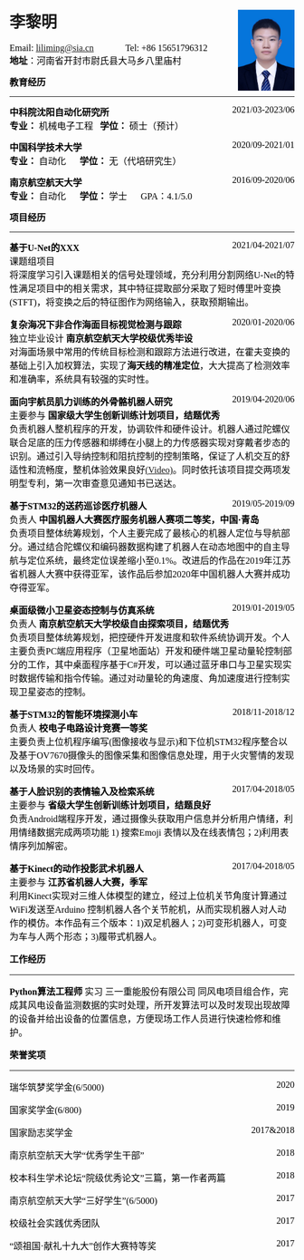 # 李黎明 <img src='./myPicture.jpg' style='float:right;width:100px;height:300'>
<font face="Times New Roman" size=3 color=#000000> Email: [liliming@sia.cn](https://blog.csdn.net/quintind/article/details/79370427) &nbsp;&nbsp;&nbsp;&nbsp;&nbsp;&nbsp;&nbsp;&nbsp;&nbsp;&nbsp;&nbsp;&nbsp; Tel:  +86 15651796312 </font> </br> <font face="宋体" size=3 color=#000000 >**地址**：河南省开封市尉氏县大马乡八里庙村</font>

<font face="宋体" size=3 color=#000000 > **教育经历** </font>
***
<font face="宋体" size=3 color=#000000 >**中科院沈阳自动化研究所**</font> <font face="Times New Roman" size=3 color=#000000 style="float: right"> 2021/03-2023/06 </font></br><font face="宋体" size=3 color=#000000 >**专业：** 机械电子工程 &nbsp; **学位：** 硕士（预计） </font>

<font face="宋体" size=3 color=#000000 >**中国科学技术大学**</font> <font face="Times New Roman" size=3 color=#000000 style="float: right"> 2020/09-2021/01 </font></br><font face="宋体" size=3 color=#000000 >**专业：** 自动化 &nbsp;&nbsp;&nbsp;&nbsp; **学位：** 无（代培研究生） </font>

<font face="宋体" size=3 color=#000000 >**南京航空航天大学**</font> <font face="Times New Roman" size=3 color=#000000 style="float: right"> 2016/09-2020/06 </font></br><font face="宋体" size=3 color=#000000 >**专业：** 自动化 &nbsp;&nbsp;&nbsp;&nbsp; **学位：** 学士 &nbsp;&nbsp;&nbsp;&nbsp;</font> <font face="Times New Roman" size=3 color=#000000 > GPA：4.1/5.0 </font></br>

<font face="宋体" size=3 color=#000000 > **项目经历** </font>
***
<font face="宋体" size=3 color=#000000 >**基于<font face="Times New Roman" size=3 color=#000000 >U-Net</font>的<font face="Times New Roman" size=3 color=#000000 >XXX</font>**</font> <font face="Times New Roman" size=3 color=#000000 style="float: right"> 2021/04-2021/07 </font></br><font face="宋体" size=3 color=#000000 >课题组项目 </font></br><font face="宋体" size=3 color=#000000 >将深度学习引入课题相关的信号处理领域，充分利用分割网络<font face="Times New Roman" size=3 color=#000000 >U-Net</font>的特性满足项目中的相关需求，其中特征提取部分采取了短时傅里叶变换<font face="Times New Roman" size=3 color=#000000 >(STFT)</font>，将变换之后的特征图作为网络输入，获取预期输出。

<font face="宋体" size=3 color=#000000 >**复杂海况下非合作海面目标视觉检测与跟踪**</font> <font face="Times New Roman" size=3 color=#000000 style="float: right"> 2020/01-2020/06 </font></br><font face="宋体" size=3 color=#000000 >独立毕业设计 **南京航空航天大学校级优秀毕设** </font></br><font face="宋体" size=3 color=#000000 >对海面场景中常用的传统目标检测和跟踪方法进行改进，在霍夫变换的基础上引入加权算法，实现了**海天线的精准定位**，大大提高了检测效率和准确率，系统具有较强的实时性。

<font face="宋体" size=3 color=#000000 >**面向宇航员肌力训练的外骨骼机器人研究**</font> <font face="Times New Roman" size=3 color=#000000 style="float: right"> 2019/04-2020/06 </font></br><font face="宋体" size=3 color=#000000 >主要参与 **国家级大学生创新训练计划项目，结题优秀** </font></br><font face="宋体" size=3 color=#000000>负责机器人整机程序的开发，协调软件和硬件设计。机器人通过陀螺仪联合足底的压力传感器和绑缚在小腿上的力传感器实现对穿戴者步态的识别。通过引入导纳控制和阻抗控制的控制策略，保证了人机交互的舒适性和流畅度，整机体验效果良好[<font face="Times New Roman" size=3 >(Video)</font>](https://www.bilibili.com/video/BV19C4y187NT?spm_id_from=333.999.0.0)。同时依托该项目提交两项发明型专利，第一次审查意见通知书已送达。

<font face="宋体" size=3 color=#000000 >**基于<font face="Times New Roman" size=3 color=#000000 >STM32</font>的送药巡诊医疗机器人**</font> <font face="Times New Roman" size=3 color=#000000 style="float: right"> 2019/05-2019/09 </font></br><font face="宋体" size=3 color=#000000 >负责人 **中国机器人大赛医疗服务机器人赛项二等奖，中国·青岛** </font></br><font face="宋体" size=3 color=#000000>负责项目整体统筹规划，个人主要完成了最核心的机器人定位与导航部分。通过结合陀螺仪和编码器数据构建了机器人在动态地图中的自主导航与定位系统，最终定位误差缩小至<font face="Times New Roman" size=3 color=#000000 >0.1%</font>。改进后的作品在<font face="Times New Roman" size=3 color=#000000 >2019</font>年江苏省机器人大赛中获得亚军，该作品后参加<font face="Times New Roman" size=3 color=#000000 >2020</font>年中国机器人大赛并成功夺得亚军。

<font face="宋体" size=3 color=#000000 >**桌面级微小卫星姿态控制与仿真系统**</font> <font face="Times New Roman" size=3 color=#000000 style="float: right"> 2019/01-2019/05 </font></br><font face="宋体" size=3 color=#000000 >负责人 **南京航空航天大学校级自由探索项目，结题优秀** </font></br><font face="宋体" size=3 color=#000000>负责项目整体统筹规划，把控硬件开发进度和软件系统协调开发。个人主要负责<font face="Times New Roman" size=3 color=#000000 >PC</font>端应用程序（卫星地面站）开发和硬件端卫星动量轮控制部分的工作，其中桌面程序基于<font face="Times New Roman" size=3 color=#000000 >C#</font>开发，可以通过蓝牙串口与卫星实现实时数据传输和指令传输。通过对动量轮的角速度、角加速度进行控制实现卫星姿态的控制。

<font face="宋体" size=3 color=#000000 >**基于<font face="Times New Roman" size=3 color=#000000 >STM32</font>的智能环境探测小车**</font> <font face="Times New Roman" size=3 color=#000000 style="float: right"> 2018/11-2018/12 </font></br><font face="宋体" size=3 color=#000000 >负责人 **校电子电路设计竞赛一等奖** </font></br><font face="宋体" size=3 color=#000000>主要负责上位机程序编写(图像接收与显示)和下位机<font face="Times New Roman" size=3 color=#000000 >STM32</font>程序整合以及基于<font face="Times New Roman" size=3 color=#000000 >OV7670</font>摄像头的图像采集和图像信息处理，用于火灾警情的发现以及场景的实时回传。

<font face="宋体" size=3 color=#000000 >**基于人脸识别的表情输入及检索系统**</font> <font face="Times New Roman" size=3 color=#000000 style="float: right"> 2017/04-2018/05 </font></br><font face="宋体" size=3 color=#000000 >主要参与 **省级大学生创新训练计划项目，结题良好** </font></br><font face="宋体" size=3 color=#000000>负责<font face="Times New Roman" size=3 color=#000000 >Android</font>端程序开发，通过摄像头获取用户信息并分析用户情绪，利用情绪数据完成两项功能 <font face="Times New Roman" size=3 color=#000000 >1)</font> 搜索<font face="Times New Roman" size=3 color=#000000 >Emoji</font> 表情以及在线表情包；<font face="Times New Roman" size=3 color=#000000 >2)</font>利用表情序列加解密。

<font face="宋体" size=3 color=#000000 >**基于<font face="Times New Roman" size=3 color=#000000 >Kinect</font>的动作投影武术机器人**</font> <font face="Times New Roman" size=3 color=#000000 style="float: right"> 2017/04-2018/05 </font></br><font face="宋体" size=3 color=#000000 >主要参与 **江苏省机器人大赛，季军** </font></br><font face="宋体" size=3 color=#000000>利用<font face="Times New Roman" size=3 color=#000000 >Kinect</font>实现对三维人体模型的建立，经过上位机关节角度计算通过<font face="Times New Roman" size=3 color=#000000 >WiFi</font>发送至<font face="Times New Roman" size=3 color=#000000 >Arduino</font> 控制机器人各个关节舵机，从而实现机器人对人动作的模仿。本作品有三个版本：<font face="Times New Roman" size=3 color=#000000>1)</font>双足机器人；<font face="Times New Roman" size=3 color=#000000 >2)</font>可变形机器人，可变为车与人两个形态；<font face="Times New Roman" size=3 color=#000000 >3)</font>履带式机器人。

<font face="宋体" size=3 color=#000000 > **工作经历** </font>
***
<font face="宋体" size=3 color=#000000 ><font face="Times New Roman" size=3 color=#000000 >**Python</font>算法工程师**</font>
实习 三一重能股份有限公司
同风电项目组合作，完成其风电设备监测数据的实时处理，所开发算法可以及时发现出现故障的设备并给出设备的位置信息，方便现场工作人员进行快速检修和维护。

<font face="宋体" size=3 color=#000000 > **荣誉奖项** </font>
***
瑞华筑梦奖学金<font face="Times New Roman" size=3 color=#000000 >(6/5000)</font><font face="Times New Roman" size=3 color=#000000 style="float: right"> 2020 </font>
  
国家奖学金<font face="Times New Roman" size=3 color=#000000 >(6/800)</font><font face="Times New Roman" size=3 color=#000000 style="float: right"> 2019 </font>
  
国家励志奖学金<font face="Times New Roman" size=3 color=#000000 ></font><font face="Times New Roman" size=3 color=#000000 style="float: right"> 2017&2018 </font>
  
南京航空航天大学“优秀学生干部”<font face="Times New Roman" size=3 color=#000000 ></font><font face="Times New Roman" size=3 color=#000000 style="float: right"> 2018 </font>
  
校本科生学术论坛“院级优秀论文”三篇，第一作者两篇<font face="Times New Roman" size=3 color=#000000 ></font><font face="Times New Roman" size=3 color=#000000 style="float: right"> 2018 </font>
  
南京航空航天大学“三好学生”<font face="Times New Roman" size=3 color=#000000 >(6/5000)</font><font face="Times New Roman" size=3 color=#000000 style="float: right"> 2017 </font>
  
校级社会实践优秀团队<font face="Times New Roman" size=3 color=#000000 ></font><font face="Times New Roman" size=3 color=#000000 style="float: right"> 2017 </font>
  
“颂祖国·献礼十九大”创作大赛特等奖<font face="Times New Roman" size=3 color=#000000 ></font><font face="Times New Roman" size=3 color=#000000 style="float: right"> 2017 </font>
